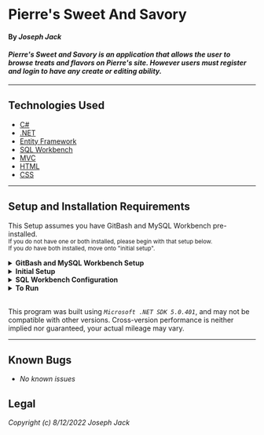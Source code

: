 # Pierre's Sweet And Savory

#### By _**Joseph Jack**_  

#### _Pierre's Sweet and Savory is an application that allows the user to browse treats and flavors on Pierre's site. However users must register and login to have any create or editing ability._

---


## Technologies Used

* [C#](https://en.wikipedia.org/wiki/C_Sharp_(programming_language))
* [.NET](https://dotnet.microsoft.com/en-us/)
* [Entity Framework](https://docs.microsoft.com/en-us/ef/)
* [SQL Workbench](https://www.mysql.com/products/workbench/)
* [MVC](https://developer.mozilla.org/en-US/docs/Glossary/MVC)
* [HTML](https://en.wikipedia.org/wiki/HTML)
* [CSS](https://www.w3schools.com/css/)


---
## Setup and Installation Requirements
This Setup assumes you have GitBash and MySQL Workbench pre-installed. 
<br><small>If you do not have one or both installed, please begin with that setup below. 
<br>If you _do_ have both installed, move onto "initial setup".</small>

<details>
<summary><strong>GitBash and MySQL Workbench Setup</strong></summary>
<ol>
<li>https://git-scm.com/download/  
<li>Download Git and follow the setup wizard. 
<li>https://dev.mysql.com/downloads/workbench/     
<li>Download MySQL Workbench
<li>Follow the setup wizard & create a localhost server on port 3306.
<li>Keep track of your username and password, this will be used in the connection steps of "**SQL Workbench Configuration**"  
</details>
<details>
<summary><strong>Initial Setup</strong></summary>
<ol>
<li>Copy the git repository url: https://github.com/Josephwjack/SweetAndSavory.Solution
<li>Open a terminal and navigate to your Desktop with <strong>cd</strong> command
<li>Run,   
<strong>$ git clone https://github.com/Josephwjack/SweetAndSavory.Solution</strong>
<li>In the terminal, navigate into the root directory of the cloned project folder "SweetAndSavory.Solution".
<li>Navigate to the projects root directory, "SweetAndSavory".
<li>Move onto "SQL Workbench Configuration" instructions below to build the necessary database.
<br>
</details>

<details>
<summary><strong>SQL Workbench Configuration</strong></summary>
<ol>
<li>Create an appsetting.json file in the "SweetAndSavory" directory  
   <pre>SweetAndSavory.Solution
   └── SweetAndSavory
    └── appsetting.json</pre>
<li> Insert the following code: <br>

<pre>{
  "ConnectionStrings": {
    "DefaultConnection": "Server=localhost;Port=3306;database=sweet_and_savory;uid=[YOUR-USERNAME-HERE];pwd=[YOUR-PASSWORD-HERE];"
  }
}</pre>
<small>*Note: you must include your password in the code block section labeled "YOUR-PASSWORD-HERE".</small><br>
<small>**Note: you must include your username in the code block section labeled "YOUR-USERNAME-HERE".</small><br>
<small>***Note: if you plan to push this cloned project to a public-facing repository, remember to add the appsettings.json file to your .gitignore before doing so.</small>

<li>In root directory of project folder "SweetAndSavory", run  
<strong>$ dotnet ef migrations add restoreDatabase</strong>
<li>Then run <strong>$ dotnet ef database update</strong>

<ol> 
  <li>Open SQL Workbench.
  <li>Navigate to "sweet_and_savory" schema.
  <li>Click the drop down, select "Tables" drop down.
  <li>Verify the tables, you should see <strong>flavors</strong>, <strong>treats</strong>, <strong>flavortreat</strong>.
  
</details>

<details>
<summary><strong>To Run</strong></summary>
Navigate to:  
   <pre>SweetAndSavory.Solution
   └── <strong>SweetAndSavory</strong></pre>

Run ```$ dotnet restore``` in the terminal.<br>
Run ```$ dotnet run``` in the terminal.
</details>
<br>

This program was built using *`Microsoft .NET SDK 5.0.401`*, and may not be compatible with other versions. Cross-version performance is neither implied nor guaranteed, your actual mileage may vary.

---
## Known Bugs

* _No known issues_

## Legal

_Copyright (c) 8/12/2022 Joseph Jack_
